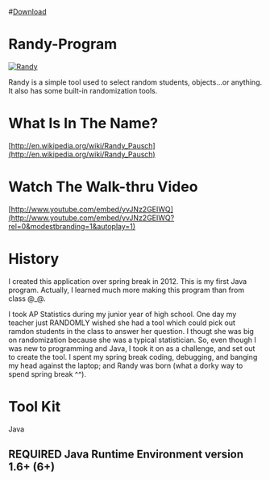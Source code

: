 
#[Download](https://github.com/giang12/Randy-Program/blob/master/Randy.jar?raw=yes)

Randy-Program
=============

[![Randy](http://img.youtube.com/vi/yvJNz2GEIWQ/0.jpg)](http://www.youtube.com/embed/yvJNz2GEIWQ?rel=0&modestbranding=1&autoplay=1)


Randy is a simple tool used to select random students, objects...or anything. It also has some built-in randomization tools.

What Is In The Name?
==============
[http://en.wikipedia.org/wiki/Randy_Pausch](http://en.wikipedia.org/wiki/Randy_Pausch)

Watch The Walk-thru Video
=============
[http://www.youtube.com/embed/yvJNz2GEIWQ](http://www.youtube.com/embed/yvJNz2GEIWQ?rel=0&modestbranding=1&autoplay=1)


History
=============
I created this application over spring break in 2012. This is my first Java program. Actually, I learned much more making this program than from class @_@.

I took AP Statistics during my junior year of high school. One day my teacher just RANDOMLY wished she had a tool which could pick out ramdon students in the class to answer her question. I thougt she was big on randomization because she was a typical statistician. So, even though I was new to programming and Java, I took it on as a challenge, and set out to create the tool. I spent my spring break coding, debugging, and banging my head against the laptop; and Randy was born (what a dorky way to spend spring break ^^).

Tool Kit
=============
Java

## REQUIRED Java Runtime Environment version 1.6+ (6+)
